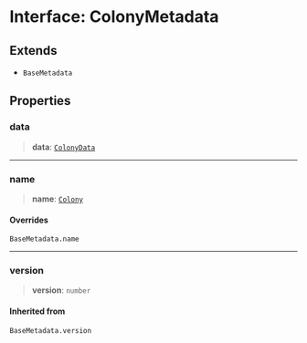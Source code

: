 # Interface: ColonyMetadata

## Extends

- `BaseMetadata`

## Properties

### data

> **data**: [`ColonyData`](ColonyData.md)

***

### name

> **name**: [`Colony`](../enumerations/MetadataType.md#colony)

#### Overrides

`BaseMetadata.name`

***

### version

> **version**: `number`

#### Inherited from

`BaseMetadata.version`
